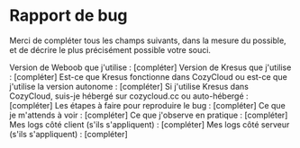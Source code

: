 # Rapport de bug

Merci de compléter tous les champs suivants, dans la mesure du possible, et de
décrire le plus précisément possible votre souci.

Version de Weboob que j'utilise : [compléter]
Version de Kresus que j'utilise : [compléter]
Est-ce que Kresus fonctionne dans CozyCloud ou est-ce que j'utilise la version autonome : [compléter]
Si j'utilise Kresus dans CozyCloud, suis-je hébergé sur cozycloud.cc ou auto-hébergé : [compléter]
Les étapes à faire pour reproduire le bug : [compléter]
Ce que je m'attends à voir : [compléter]
Ce que j'observe en pratique : [compléter]
Mes logs côté client (s'ils s'appliquent) : [compléter]
Mes logs côté serveur (s'ils s'appliquent) : [compléter]
